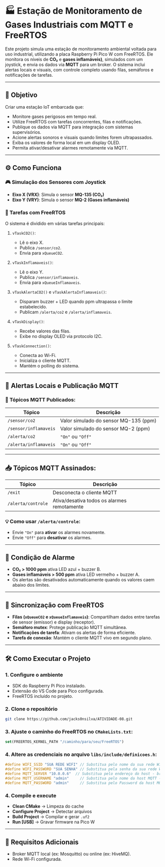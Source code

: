 # 🏭 Estação de Monitoramento de Gases Industriais com MQTT e FreeRTOS

Este projeto simula uma estação de monitoramento ambiental voltada para uso industrial, utilizando a placa Raspberry Pi Pico W com FreeRTOS. Ele monitora os níveis de **CO₂** e **gases inflamáveis)**, simulados com um joystick, e envia os dados via **MQTT** para um broker. O sistema inclui alertas locais e visuais, com controle completo usando filas, semáforos e notificações de tarefas.

---

## 🎯 Objetivo

Criar uma estação IoT embarcada que:

- Monitore gases perigosos em tempo real.
- Utilize FreeRTOS com tarefas concorrentes, filas e notificações.
- Publique os dados via MQTT para integração com sistemas supervisórios.
- Acione alertas sonoros e visuais quando limites forem ultrapassados.
- Exiba os valores de forma local em um display OLED.
- Permita ativar/desativar alarmes remotamente via MQTT.

---

## ⚙️ Como Funciona

### 🎮 Simulação dos Sensores com Joystick

- **Eixo X (VRX)**: Simula o sensor **MQ-135 (CO₂)**
- **Eixo Y (VRY)**: Simula o sensor **MQ-2 (Gases inflamáveis)**

### 🔄 Tarefas com FreeRTOS

O sistema é dividido em várias tarefas principais:

1. `vTaskCO2()`:

   - Lê o eixo X.
   - Publica `/sensor/co2`.
   - Envia para `xQueueCO2`.

2. `vTaskInflamaveis()`:

   - Lê o eixo Y.
   - Publica `/sensor/inflamaveis`.
   - Envia para `xQueueInflamaveis`.

3. `vTaskAlertaCO2()` e `vTaskAlertaInflamaveis()`:

   - Disparam buzzer + LED quando ppm ultrapassa o limite estabelecido.
   - Publicam `/alerta/co2` e `/alerta/inflamaveis`.

4. `vTaskDisplay()`:

   - Recebe valores das filas.
   - Exibe no display OLED via protocolo I2C.

5. `vTaskConnection()`:
   - Conecta ao Wi-Fi.
   - Inicializa o cliente MQTT.
   - Mantém o polling do sistema.

---

## 🚨 Alertas Locais e Publicação MQTT

### 📢 Tópicos MQTT Publicados:

| Tópico                | Descrição                             |
| --------------------- | ------------------------------------- |
| `/sensor/co2`         | Valor simulado do sensor MQ-135 (ppm) |
| `/sensor/inflamaveis` | Valor simulado do sensor MQ-2 (ppm)   |
| `/alerta/co2`         | `"On"` ou `"Off"`                     |
| `/alerta/inflamaveis` | `"On"` ou `"Off"`                     |

---

## 📥 Tópicos MQTT Assinados:

| Tópico             | Descrição                                   |
| ------------------ | ------------------------------------------- |
| `/exit`            | Desconecta o cliente MQTT                   |
| `/alerta/controle` | Ativa/desativa todos os alarmes remotamente |

### 💡 Como usar `/alerta/controle`:

- Envie `"On"` para **ativar** os alarmes novamente.
- Envie `"Off"` para **desativar** os alarmes.

---

## 🧠 Condição de Alarme

- **CO₂ > 1000 ppm** ativa LED azul + buzzer B.
- **Gases inflamáveis > 500 ppm** ativa LED vermelho + buzzer A.
- Os alertas são desativados automaticamente quando os valores caem abaixo dos limites.

---

## 🧠 Sincronização com FreeRTOS

- **Filas (`xQueueCO2` e `xQueueInflamaveis`)**: Compartilham dados entre tarefas de sensor (emissor) e display (receptor).
- **Semáforo mutex**: Protege publicação MQTT simultânea.
- **Notificações de tarefa**: Ativam os alertas de forma eficiente.
- **Tarefa de conexão**: Mantém o cliente MQTT vivo em segundo plano.

---

## 🛠️ Como Executar o Projeto

### 1. Configure o ambiente

- SDK do Raspberry Pi Pico instalado.
- Extensão do VS Code para Pico configurada.
- FreeRTOS incluído no projeto.

### 2. Clone o repositório

```bash
git clone https://github.com/jacks0nsilva/ATIVIDADE-08.git
```

### 3. Ajuste o caminho do FreeRTOS no `CMakeLists.txt`:

```cmake
set(FREERTOS_KERNEL_PATH "/caminho/para/seu/FreeRTOS")
```

### 4. Altere as credenciais no arquivo `libs/include/definicoes.h`:

```c
#define WIFI_SSID "SUA REDE WIFI" // Substitua pelo nome da sua rede Wi-Fi
#define WIFI_PASSWORD "SUA SENHA" // Substitua pela senha da sua rede Wi-Fi
#define MQTT_SERVER "10.0.0.6"  // Substitua pelo endereço do host - broket MQTT: Ex: 192.168.1.107
#define MQTT_USERNAME "admin"     // Substitua pelo nome da host MQTT - Username
#define MQTT_PASSWORD "admin"     // Substitua pelo Password da host MQTT - credencial de acesso - caso exista
```

### 4. Compile e execute

- **Clean CMake** → Limpeza do cache
- **Configure Project** → Detectar arquivos
- **Build Project** → Compilar e gerar `.uf2`
- **Run [USB]** → Gravar firmware na Pico W

---

## 📡 Requisitos Adicionais

- Broker MQTT local (ex: Mosquitto) ou online (ex: HiveMQ).
- Rede Wi-Fi configurada.
